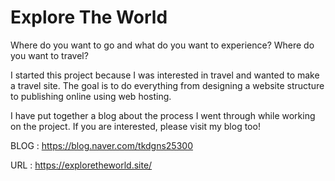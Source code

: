 # Explore The World
Where do you want to go and what do you want to experience? Where do you want to travel?

I started this project because I was interested in travel and wanted to make a travel site.
The goal is to do everything from designing a website structure to publishing online using web hosting.

I have put together a blog about the process I went through while working on the project.
If you are interested, please visit my blog too!

BLOG : https://blog.naver.com/tkdgns25300

URL : https://exploretheworld.site/
